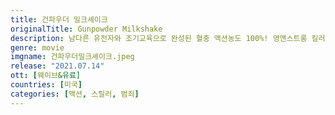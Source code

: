 ```yaml
---
title: 건파우더 밀크셰이크
originalTitle: Gunpowder Milkshake
description: 남다른 유전자와 조기교육으로 완성된 혈중 액션농도 100%! 영앤스트롱 킬러 샘과 15년 전 업계에서 홀연히 사라졌던 실패율 0% 킬러이자 샘의 엄마 스칼렛, 폭발적 지성이 잠들어 있는 시크릿 에이전시, 도서관의 킬 사부일체 3인방. 그들의 운명을 찢어 놓은 놈들을 날려버릴 달콤하고 시원한 복수가 시작된다!
genre: movie
imgname: 건파우더밀크셰이크.jpeg
release: "2021.07.14"
ott: [웨이브&유료]
countries: [미국]
categories: [액션, 스릴러, 범죄]
---
```

